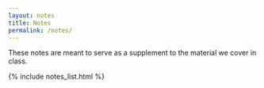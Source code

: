 ```yaml
---
layout: notes
title: Notes
permalink: /notes/
---
```


These notes are meant to serve as a supplement to the material we cover in class.

{% include notes_list.html %}
